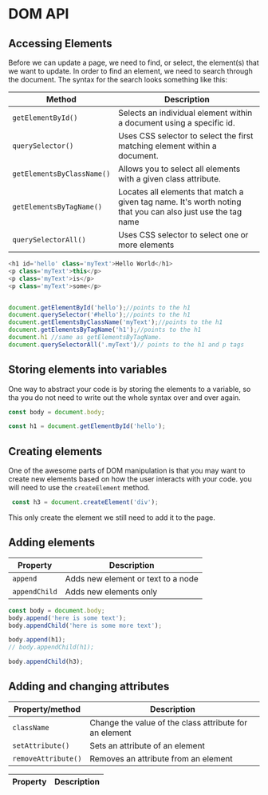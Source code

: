 # DOM API

## Accessing Elements
Before we can update a page, we need to find, or select, the element(s) that we want to update. In order to find an element, we need to search through the document. The syntax for the search looks something like this:

| Method | Description |
|----------|----------|
| `getElementById()` | Selects an individual element within a document using a specific id. |
| `querySelector()` | Uses CSS selector to select the first matching element within a document. | 
| `getElementsByClassName()` | Allows you to select all elements with a given class attribute. |
| `getElementsByTagName()` | Locates all elements that match a given tag name. It's worth noting that you can also just use the tag name | 
| `querySelectorAll()` | Uses CSS selector to select one or more elements |


```js
<h1 id='hello' class='myText'>Hello World</h1>
<p class='myText'>this</p>
<p class='myText'>is</p>
<p class='myText'>some</p>


document.getElementById('hello');//points to the h1
document.querySelector('#hello');//points to the h1
document.getElementsByClassName('myText');//points to the h1
document.getElementsByTagName('h1');//points to the h1 
document.h1 //same as getElementsByTagName. 
document.querySelectorAll('.myText')// points to the h1 and p tags
```

## Storing elements into variables

One way to abstract your code is by storing the elements to a variable, so tha you do not need to write out the whole syntax over and over again. 

```js
const body = document.body;

const h1 = document.getElementById('hello');

```

## Creating elements

One of the awesome parts of DOM manipulation is that you may want to create new elements based on how the user interacts with your code. you will need to use the `createElement` method. 

```js
 const h3 = document.createElement('div');
```

This only create the element we still need to add it to the page.

## Adding elements

| Property | Description |
|----------|----------|
| `append` | Adds new element or text to a node |
| `appendChild` | Adds new elements only |

```js
const body = document.body;
body.append('here is some text');
body.appendChild('here is some more text'); 

body.append(h1);
// body.appendChild(h1);

body.appendChild(h3);

```


## Adding and changing attributes

| Property/method | Description |
|----------|----------|
| `className` | Change the value of the class attribute for an element |
| `setAttribute()` | Sets an attribute of an element |
| `removeAttribute()` | Removes an attribute from an element |

| Property | Description |
|----------|----------|
